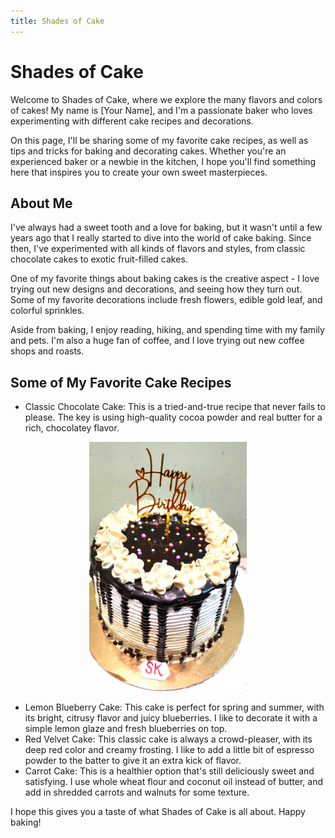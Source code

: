 ```yaml
---
title: Shades of Cake
---
```


# Shades of Cake

Welcome to Shades of Cake, where we explore the many flavors and colors of cakes! My name is [Your Name], and I'm a passionate baker who loves experimenting with different cake recipes and decorations.

On this page, I'll be sharing some of my favorite cake recipes, as well as tips and tricks for baking and decorating cakes. Whether you're an experienced baker or a newbie in the kitchen, I hope you'll find something here that inspires you to create your own sweet masterpieces.

## About Me

I've always had a sweet tooth and a love for baking, but it wasn't until a few years ago that I really started to dive into the world of cake baking. Since then, I've experimented with all kinds of flavors and styles, from classic chocolate cakes to exotic fruit-filled cakes.

One of my favorite things about baking cakes is the creative aspect - I love trying out new designs and decorations, and seeing how they turn out. Some of my favorite decorations include fresh flowers, edible gold leaf, and colorful sprinkles.

Aside from baking, I enjoy reading, hiking, and spending time with my family and pets. I'm also a huge fan of coffee, and I love trying out new coffee shops and roasts.

## Some of My Favorite Cake Recipes

- Classic Chocolate Cake: This is a tried-and-true recipe that never fails to please. The key is using high-quality cocoa powder and real butter for a rich, chocolatey flavor.
<center><img src="assets/img/hbd.png" style="width: 50%;"></center>

- Lemon Blueberry Cake: This cake is perfect for spring and summer, with its bright, citrusy flavor and juicy blueberries. I like to decorate it with a simple lemon glaze and fresh blueberries on top.
- Red Velvet Cake: This classic cake is always a crowd-pleaser, with its deep red color and creamy frosting. I like to add a little bit of espresso powder to the batter to give it an extra kick of flavor.
- Carrot Cake: This is a healthier option that's still deliciously sweet and satisfying. I use whole wheat flour and coconut oil instead of butter, and add in shredded carrots and walnuts for some texture.

I hope this gives you a taste of what Shades of Cake is all about. Happy baking!
